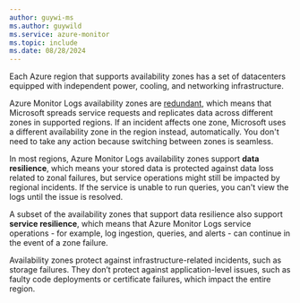 ```yaml
---
author: guywi-ms
ms.author: guywild
ms.service: azure-monitor
ms.topic: include
ms.date: 08/28/2024
---
```


Each Azure region that supports availability zones has a set of datacenters equipped with independent power, cooling, and networking infrastructure. 

Azure Monitor Logs availability zones are [redundant](../../reliability/availability-zones-overview.md#zonal-and-zone-redundant-services), which means that Microsoft spreads service requests and replicates data across different zones in supported regions. If an incident affects one zone, Microsoft uses a different availability zone in the region instead, automatically. You don't need to take any action because switching between zones is seamless. 

In most regions, Azure Monitor Logs availability zones support **data resilience**, which means your stored data is protected against data loss related to zonal failures, but service operations might still be impacted by regional incidents. If the service is unable to run queries, you can't view the logs until the issue is resolved.

A subset of the availability zones that support data resilience also support **service resilience**, which means that Azure Monitor Logs service operations - for example, log ingestion, queries, and alerts - can continue in the event of a zone failure. 

Availability zones protect against infrastructure-related incidents, such as storage failures. They don’t protect against application-level issues, such as faulty code deployments or certificate failures, which impact the entire region.